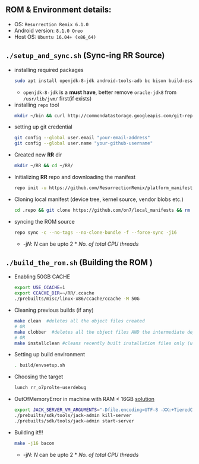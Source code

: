 ## ROM & Environment details:
- OS: `Resurrection Remix 6.1.0`
- Android version: `8.1.0 Oreo`
- Host OS: `Ubuntu 16.04+ (x86_64)`

## `./setup_and_sync.sh` (Sync-ing RR Source)
- installing required packages
	```bash
	sudo apt install openjdk-8-jdk android-tools-adb bc bison build-essential ccache curl flex g++-multilib gcc-multilib git-core gnupg gperf htop imagemagick lib32ncurses5-dev lib32readline-dev lib32z1-dev libc6-dev libcurl4-openssl-dev libesd0-dev libgl1-mesa-dev liblz4-tool libncurses5-dev libsdl1.2-dev libssl-dev libwxgtk3.0-dev libx11-dev libxml2 libxml2-utils lzop maven ncftp nss-updatedb pngcrush python-lunch rsync schedtool screen squashfs-tools tmux unzip w3m x11proto-core-dev xsltproc yasm zip zlib1g-dev
	```
	- `openjdk-8-jdk` is a **must have**, better remove `oracle-jdk8` from `/usr/lib/jvm/` first(if exists)
- installing `repo` tool
	```bash
	mkdir ~/bin && curl http://commondatastorage.googleapis.com/git-repo-downloads/repo > ~/bin/repo && chmod a+x ~/bin/repo
	```
- setting up git credential
	```bash
	git config --global user.email "your-email-address"
	git config --global user.name "your-github-username"
	```
- Created new **RR** dir
	```bash
	mkdir ~/RR && cd ~/RR/
	```
- Initializing **RR** repo and downloading the manifest
	```bash
	repo init -u https://github.com/ResurrectionRemix/platform_manifest.git -b oreo --depth=1
	```
- Cloning local manifest (device tree, kernel source, vendor blobs etc.)
	```bash
	cd .repo && git clone https://github.com/on7/local_manifests && rm local_manifests/aex-oreo.xml && cd ..
	```
- syncing the ROM source
	```bash
	repo sync -c --no-tags --no-clone-bundle -f --force-sync -j16
	```
	- -j*N*: *N* can be upto 2 * *No. of total CPU threads*

## `./build_the_rom.sh` (Building the ROM )
- Enabling 50GB CACHE
	```bash
	export USE_CCACHE=1
	export CCACHE_DIR=~/RR/.ccache
	./prebuilts/misc/linux-x86/ccache/ccache -M 50G
	```
- Cleaning previous builds (if any)
	```bash
	make clean	#deletes all the object files created
	# OR
	make clobber  #deletes all the object files AND the intermediate dependency files generated which specify the dependencies of the cpp files.
	# OR
	make installclean #cleans recently built installation files only (useful for recompilation)
	```
- Setting up build environment
	```bash
	. build/envsetup.sh
	```
- Choosing the target
	```bash
	lunch rr_o7prolte-userdebug
	```
 - OutOfMemoryError in machine with RAM < 16GB [solution](http://www.2net.co.uk/blog/jack-server.html)
	 ```bash
	export JACK_SERVER_VM_ARGUMENTS="-Dfile.encoding=UTF-8 -XX:+TieredCompilation -Xmx4g"
	./prebuilts/sdk/tools/jack-admin kill-server
	./prebuilts/sdk/tools/jack-admin start-server
	```
- Building it!!!
	```bash
	make -j16 bacon
	```
	- -j*N*: *N* can be upto 2 * *No. of total CPU threads*
